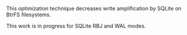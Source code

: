 This optimization technique decreases write amplification by SQLite on BtrFS filesystems.

This work is in progress for SQLite RBJ and WAL modes.

